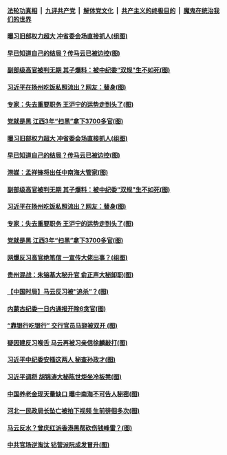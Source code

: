 ####  [法轮功真相](../../../../basic/blob/master/README.md?t=11250531) &nbsp;|&nbsp; [九评共产党](../../../../9ping.md/blob/master/README.md?t=11250531) &nbsp;|&nbsp; [解体党文化](../../../../jtdwh.md/blob/master/README.md?t=11250531)  &nbsp;|&nbsp; [共产主义的终极目的](../../../../gczydzjmd.md/blob/master/README.md?t=11250531) &nbsp;|&nbsp; [魔鬼在统治我们的世界](../../../../mgztzwmdsj.md/blob/master/README.md?t=11250531) 

#### [曝习旧部权力超大 冲省委会场直接抓人(组图)](../pages/p2/953642.md?t=11250531) 

#### [早已知道自己的结局？传马云已被边控(图)](../pages/p2/953611.md?t=11250531) 

#### [副部级高官被判无期 其子爆料：被中纪委“双规”生不如死(图)](../pages/p2/953579.md?t=11250531) 

#### [习近平在扬州吃饭私照流出？网友：替身(图)](../pages/p2/953530.md?t=11250531) 

#### [专家：失去重要职务 王沪宁的运势走到头了(图)](../pages/p2/953512.md?t=11250531) 

#### [党就是黑 江西3年“扫黑”拿下3700多官(图)](../pages/p2/953508.md?t=11250531) 

#### [曝习旧部权力超大 冲省委会场直接抓人(组图)](../pages/p2/953642.md?t=11250531) 


#### [早已知道自己的结局？传马云已被边控(图)](../pages/p2/953611.md?t=11250531) 

#### [港媒：孟祥锋将出任中南海大管家(图)](../pages/p2/953597.md?t=11250531) 

#### [副部级高官被判无期 其子爆料：被中纪委“双规”生不如死(图)](../pages/p2/953579.md?t=11250531) 

#### [习近平在扬州吃饭私照流出？网友：替身(图)](../pages/p2/953530.md?t=11250531) 

#### [专家：失去重要职务 王沪宁的运势走到头了(图)](../pages/p2/953512.md?t=11250531) 

#### [党就是黑 江西3年“扫黑”拿下3700多官(图)](../pages/p2/953508.md?t=11250531) 

#### [网爆反习高官绝笔信 一宣传大佬出事？(组图)](../pages/p2/953504.md?t=11250531) 

#### [贵州混战：朱镕基大秘升官 俞正声大秘卸职(图)](../pages/p2/953495.md?t=11250531) 

#### [【中国时局】马云反习被“追杀”？(图)](../pages/p2/953444.md?t=11250531) 

#### [内蒙古纪委一日内通报开除6贪官(图)](../pages/p2/953426.md?t=11250531) 

#### [“靠银行吃银行” 交行官员马骁被双开 (图)](../pages/p2/953414.md?t=11250531) 

#### [疑因建反习喉舌 马云再被习亲信徐麟敲打(图)](../pages/p2/953404.md?t=11250531) 

#### [习近平中纪委安插这两人 秘查孙政才(图)](../pages/p2/953392.md?t=11250531) 

#### [习近平调将 胡锦涛大秘陈世炬坐冷板凳(图)](../pages/p2/953347.md?t=11250531) 

#### [中国养老金现天量缺口 曝中南海不可告人秘密(图)](../pages/p2/953344.md?t=11250531) 

#### [河北一民政局长坠亡被拍下视频 生前徘徊多次(图)](../pages/p2/953296.md?t=11250531) 

#### [马云反水？曾庆红派香港黑帮砍伤钱峰雷？(图)](../pages/p2/953303.md?t=11250531) 

#### [中共官场逆淘汰 钻营派阮成发冒升(图)](../pages/p2/953256.md?t=11250531) 

